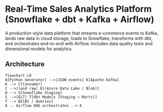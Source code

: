 # Real-Time Sales Analytics Platform (Snowflake + dbt + Kafka + Airflow)

A production-style data platform that streams e-commerce events to Kafka, lands raw data in cloud storage, loads to Snowflake, transforms with dbt, and orchestrates end-to-end with Airflow. Includes data quality tests and dimensional models for analytics.

## Architecture
```mermaid
flowchart LR
A[Python Generator] -->|JSON events| K[Apache Kafka]
K --> C[Consumer]
C -->|land raw| D[(Azure Data Lake / Blob)]
D --> S[Snowflake Staging]
S -->|ELT| T[dbt Models (Staging → Marts)]
T --> BI[BI / Queries]
A -. Airflow DAG orchestrates .-> K

